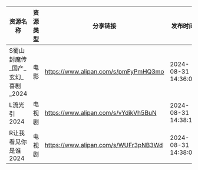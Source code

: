 | 资源名称                 | 资源类型 | 分享链接                                 | 发布时间                |
| -------------------- | ---- | ------------------------------------ | ------------------- |
| S蜀山封魔传_国产_玄幻_喜剧_2024 | 电影   | https://www.alipan.com/s/pmFyPmHQ3mo | 2024-08-31 14:36:09 |
| L流光引2024             | 电视剧  | https://www.alipan.com/s/vYdikVh5BuN | 2024-08-31 14:38:11 |
| R让我看见你是谁2024         | 电视剧  | https://www.alipan.com/s/WUFr3pNB3Wd | 2024-08-31 14:38:09 |
